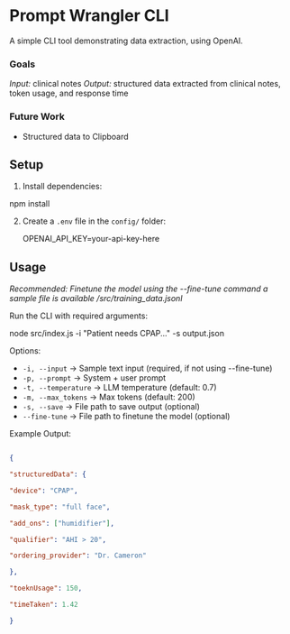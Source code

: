 
# Prompt Wrangler CLI

A simple CLI tool demonstrating data extraction, using OpenAI.
### Goals
*Input:* clinical notes
*Output:* structured data extracted from clinical notes, token usage, and response time

### Future Work
- Structured data to Clipboard

  
## Setup

1. Install dependencies:

npm install

2. Create a `.env` file in the `config/` folder:

    OPENAI_API_KEY=your-api-key-here




## Usage
*Recommended: Finetune the model using the --fine-tune command a sample file is available /src/training_data.jsonl*

Run the CLI with required arguments:

node src/index.js -i "Patient needs CPAP..." -s output.json

  

Options:

-  `-i, --input` → Sample text input (required, if not using --fine-tune)
-  `-p, --prompt` → System + user prompt
-  `-t, --temperature` → LLM temperature (default: 0.7)
-  `-m, --max_tokens` → Max tokens (default: 200)
-  `-s, --save` → File path to save output (optional)
-   `--fine-tune` → File path to finetune the model (optional)

  

Example Output:

```json

{

"structuredData": {

"device": "CPAP",

"mask_type": "full face",

"add_ons": ["humidifier"],

"qualifier": "AHI > 20",

"ordering_provider": "Dr. Cameron"

},

"toeknUsage": 150,

"timeTaken": 1.42

}